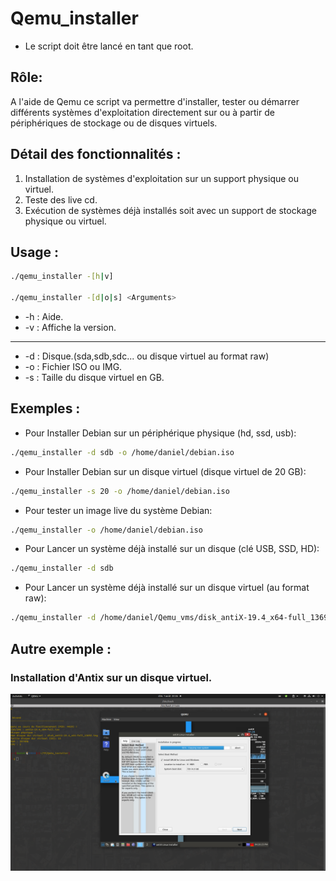 # Qemu_installer

  - Le script doit être lancé en tant que root.
  
  ## Rôle:                                                                                   
  A l'aide de Qemu ce script va permettre d'installer, tester ou démarrer différents systèmes d'exploitation 
  directement sur ou à partir de périphériques de stockage ou de disques virtuels.
  
  ## Détail des fonctionnalités :
  1. Installation de systèmes d'exploitation sur un support physique ou virtuel.
  2. Teste des live cd.
  3. Exécution de systèmes déjà installés soit avec un support de stockage physique ou virtuel.

  ## Usage :
  ```Bash
  ./qemu_installer -[h|v]
  
  ./qemu_installer -[d|o|s] <Arguments>
  ```  
  * -h : Aide.
  * -v : Affiche la version.
  ---
  * -d : Disque.(sda,sdb,sdc... ou disque virtuel au format raw)
  * -o : Fichier ISO ou IMG.
  * -s : Taille du disque virtuel en GB.

  ## Exemples :
  * Pour Installer Debian sur un périphérique physique (hd, ssd, usb):
  ```Bash  
  ./qemu_installer -d sdb -o /home/daniel/debian.iso
  ```  
  * Pour Installer Debian sur un disque virtuel (disque virtuel de 20 GB):
  ```Bash
  ./qemu_installer -s 20 -o /home/daniel/debian.iso  
  ```  
  * Pour tester un image live du système Debian:
  ```Bash
  ./qemu_installer -o /home/daniel/debian.iso
  ```
  * Pour Lancer un système déjà installé sur un disque (clé USB, SSD, HD):
  ```Bash
  ./qemu_installer -d sdb
  ```  
  * Pour Lancer un système déjà installé sur un disque virtuel (au format raw):
  ```Bash
  ./qemu_installer -d /home/daniel/Qemu_vms/disk_antiX-19.4_x64-full_13692.img
  ```
  
  ## Autre exemple :
  ### Installation d'Antix sur un disque virtuel.
  ![capture](images/cap.png)

  
